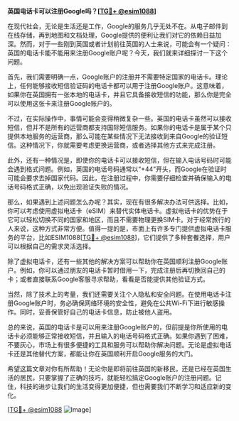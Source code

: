 **英国电话卡可以注册Google吗？[[TG💪+ @esim1088](https://t.me/s/esim1088)]**

在现代社会，无论是生活还是工作，Google的服务几乎无处不在。从电子邮件到在线存储，再到地图和文档处理，Google提供的便利让我们对它的依赖日益加深。然而，对于一些刚到英国或者计划前往英国的人士来说，可能会有一个疑问：英国的电话卡能不能用来注册Google账户呢？今天，我们就来详细探讨一下这个问题。

首先，我们需要明确一点，Google账户的注册并不需要特定国家的电话卡。理论上，任何能够接收短信验证码的电话卡都可以用于注册Google账户。这意味着，如果你在英国拥有一张本地的电话卡，并且它具备接收短信的功能，那么你是完全可以使用这张卡来注册Google账户的。

不过，在实际操作中，事情可能会变得稍微复杂一些。英国的电话卡虽然可以接收短信，但并不是所有的运营商都支持国际短信服务。如果你的电话卡是属于某个只提供本地服务的运营商，那么可能在某些情况下无法接收到来自Google的验证短信。这种情况下，你就需要考虑更换运营商，或者选择其他方式来完成注册。

此外，还有一种情况是，即使你的电话卡可以接收短信，但在输入电话号码时可能会遇到格式问题。例如，英国的电话号码通常以“+44”开头，而Google在验证时可能会要求去掉国家代码。因此，在注册过程中，你需要仔细检查并确保输入的电话号码格式正确，以免出现验证失败的情况。

那么，如果遇到上述问题怎么办呢？其实，现在有很多解决办法可供选择。比如，你可以考虑使用虚拟电话卡（eSIM）来替代实体电话卡。虚拟电话卡的优势在于它可以轻松切换不同的国家和地区，而且不需要物理更换SIM卡。对于经常旅行的人来说，这种方式非常方便。值得一提的是，市面上有许多专门提供虚拟电话卡服务的平台，比如ESIM1088[[TG💪+ @esim1088](https://t.me/s/esim1088)]，它们提供了多种套餐选择，用户可以根据自己的需求灵活选择。

除了虚拟电话卡，还有一些其他的解决方案可以帮助你在英国顺利注册Google账户。例如，你可以通过朋友的电话卡暂时借用一下，完成注册后再切换回自己的卡；或者直接联系Google客服寻求帮助，看看是否能提供其他验证方式。

当然，除了技术上的考量，我们还需要关注个人隐私和安全问题。在使用电话卡注册Google账户时，务必确保网络环境的安全性，避免在公共Wi-Fi下进行敏感操作。同时，妥善保管好自己的电话卡信息，防止被他人盗用。

总的来说，英国的电话卡是可以用来注册Google账户的，但前提是你所使用的电话卡必须能够正常接收短信，并且输入的电话号码格式正确。如果你遇到了困难，不要灰心，市场上有很多便捷的工具和服务可以帮助你解决问题。无论是虚拟电话卡还是其他替代方案，都能让你在英国顺利开启Google服务的大门。

希望这篇文章对你有所帮助！无论你是即将前往英国的新移民，还是已经在英国生活的居民，只要掌握了正确的技巧，就能轻松搞定Google账户的注册问题。记住，科技的进步让我们的生活变得更加便捷，但也需要我们不断学习和适应新的变化。

[[TG💪+ @esim1088](https://t.me/s/esim1088) ![Image](https://i.postimg.cc/4NQfJmqS/Snipaste-2025-05-13-00-14-12.png)]
